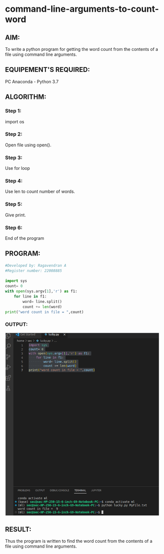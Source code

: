 # command-line-arguments-to-count-word
## AIM:
To write a python program for getting the word count from the contents of a file using command line arguments.
## EQUIPEMENT'S REQUIRED: 
PC
Anaconda - Python 3.7
## ALGORITHM: 
### Step 1:
import os
### Step 2: 
 Open file using open().
### Step 3: 
Use for loop
### Step 4:  
Use len to count number of words.
### Step 5: 
Give print.
### Step 6: 
End of the program
## PROGRAM:
```python
#Developed by: Ragavendran A
#Register number: 22008885

import sys
count= 0
with open(sys.argv[1],'r') as f1:
    for line in f1:
        word= line.split()
        count += len(word)
print("word count in file = ",count)

```
### OUTPUT:
![output](/output1.png)


## RESULT:
Thus the program is written to find the word count from the contents of a file using command line arguments.
